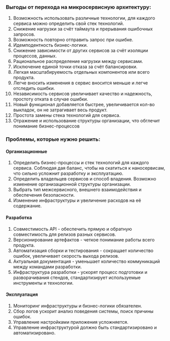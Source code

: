 ### Выгоды от перехода на микросервисную архитектуру:
1. Возможность использовать различные технологии, для каждого сервиса можно определить свой стек технологий.
2. Снижение нагрузки за счёт таймаута и прерывания ошибочных запросов.
3. Возможность повторно отправить запрос при ошибке.
4. Идемподентность бизнес-логики.
5. Снижение зависимости от других сервисов за счёт изоляции процессов, данных.
6. Рациональное распределение нагрузки между сервисами.
7. Исключение единой точки отказа за счёт балансировки.
8. Легкая масштабируемость отдельных компонентов или всего продукта.
9. Легче вносить изменения в сервис вносится меньше и легче отследить ошибки. 
10. Независимость сервисов увеличивает качество и надежность, простоту отката в случае ошибки. 
11. Новый функционал добавляется быстрее, увеличивается кол-во выкладок, он не затрагивает весь продукт.
10. Простота замены стека технологий для сервиса.
11. Отражение и использование структуры организации, что обглечит понимание бизнес-процессов

### Проблемы, которые нужно решить:

#### Организационные
1. Определить бизнес-процессы и стек технологий для каждого сервиса. Соблюдая дая баланс, чтобы на скатиться к наносервисам, что сильно усложнит разработку и эксплуатацию.
2. Определить владельцев сервисов и способ владения. Возможно изменение организационной структуры организации.
3. Выбрать тип межсервисного, внешнего взаимодействия и обеспечения безопасности.
4. Изменение инфраструктуры и увеличение расходов на её содержание.

#### Разработка
1. Совместимость API - обеспечить прямую и обратную совместимость для релизов разных сервисов.
2. Версионирование артефактов - четкое понимание работы всего продукта.
3. Автоматизация сборки и тестирования - сокращает количество ошибок, увеличивает скорость выхода релизов.
4. Актуальная документация - уменьшает количество коммуникаций между командами разработки.
5. Инфраструктура разработки - ускорят процесс подготовки и разворачивания стендов, стандартизирует используемые инструменты и технологии.

#### Эксплуатация
1. Мониторинг инфраструктуры и бизнес-логики обязателен.
2. Сбор логов ускорит анализ поведения системы, поиск причины ошибок.
3. Управление настройками приложения усложняется.
4. Управление инфраструктурой должно быть стандартизировано и автоматизировано.
